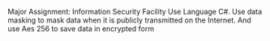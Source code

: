 Major Assignment: Information Security Facility
Use Language C#.
Use data masking to mask data when it is publicly transmitted on the Internet. And use Aes 256 to save data in encrypted form 

